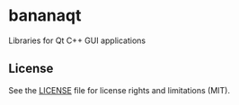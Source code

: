 # bananaqt
Libraries for Qt C++ GUI applications


## License

See the [LICENSE](LICENSE) file for license rights and limitations (MIT).